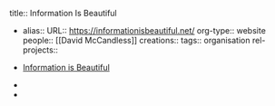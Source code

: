 title:: Information Is Beautiful

- alias::
  URL:: https://informationisbeautiful.net/
  org-type:: website
  people:: [[David McCandless]]
  creations::
  tags:: organisation
  rel-projects::

- [Information is Beautiful](https://informationisbeautiful.net/)
-
-
